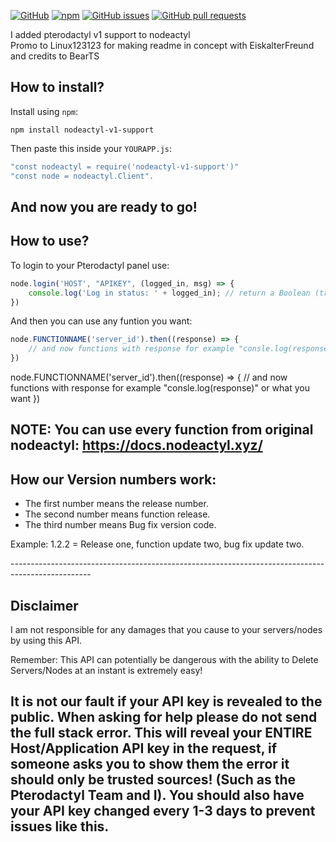 [![GitHub](https://img.shields.io/github/license/EiskalterFreund/nodeactyl-v1-support)](https://github.com/EiskalterFreund/nodeactyl-v1-support/blob/main/LICENSE)
[![npm](https://img.shields.io/npm/v/nodeactyl-v1-support)](https://www.npmjs.com/package/nodeactyl-v1-support)
[![GitHub issues](https://img.shields.io/github/issues/EiskalterFreund/nodeactyl-v1-support)](https://github.com/EiskalterFreund/nodeactyl-v1-support/issues)
[![GitHub pull requests](https://img.shields.io/github/issues-pr/EiskalterFreund/nodeactyl-v1-support)](https://github.com/EiskalterFreund/nodeactyl-v1-support/pulls)

I added pterodactyl v1 support to nodeactyl <br/>
Promo to Linux123123 for making readme in concept with EiskalterFreund and
credits to BearTS

How to install?
----------------------------------------------------------------------------------------------------
Install using `npm`:
```
npm install nodeactyl-v1-support
```
Then paste this inside your `YOURAPP.js`:
```javascript
"const nodeactyl = require('nodeactyl-v1-support')"
"const node = nodeactyl.Client".
```

And now you are ready to go!
----------------------------------------------------------------------------------------------------

How to use?
----------------------------------------------------------------------------------------------------
To login to your Pterodactyl panel use:
```javascript
node.login('HOST', "APIKEY", (logged_in, msg) => {
	console.log('Log in status: ' + logged_in); // return a Boolean (true/false) if logged in.
})

```
And then you can use any funtion you want:
```javascript
node.FUNCTIONNAME('server_id').then((response) => {
	// and now functions with response for example "consle.log(response)" or what you want
})
```

node.FUNCTIONNAME('server_id').then((response) => {
	// and now functions with response for example "consle.log(response)" or what you want
})

NOTE: You can use every function from original nodeactyl: https://docs.nodeactyl.xyz/
---------------------------------------------------------------------------------------------------

How our Version numbers work:
---------------------------------------------------------------------------------------------------
- The first number means the release number.
- The second number means function release.
- The third number means Bug fix version code.
<p>Example: 1.2.2 = Release one, function update two, bug fix update two.</p>
--------------------------------------------------------------------------------------------------

Disclaimer
--------------------------------------------------------------------------------------------------
I am not responsible for any damages that you cause to your servers/nodes by using this API.

Remember: This API can potentially be dangerous with the ability to Delete Servers/Nodes at an instant 
is extremely easy!

It is not our fault if your API key is revealed to the public. When asking for help please do not 
send the full stack error. This will reveal your ENTIRE Host/Application API key in the request, 
if someone asks you to show them the error it should only be trusted sources! (Such as the 
Pterodactyl Team and I). You should also have your API key changed every 1-3 days to 
prevent issues like this.
--------------------------------------------------------------------------------------------------
